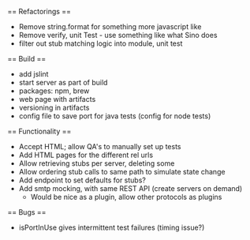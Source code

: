 == Refactorings ==
* Remove string.format for something more javascript like
* Remove verify, unit Test - use something like what Sino does
* filter out stub matching logic into module, unit test

== Build ==
* add jslint
* start server as part of build
* packages: npm, brew
* web page with artifacts
* versioning in artifacts
* config file to save port for java tests (config for node tests)

== Functionality ==
* Accept HTML; allow QA's to manually set up tests
* Add HTML pages for the different rel urls
* Allow retrieving stubs per server, deleting some
* Allow ordering stub calls to same path to simulate state change
* Add endpoint to set defaults for stubs?
* Add smtp mocking, with same REST API (create servers on demand)
    * Would be nice as a plugin, allow other protocols as plugins

== Bugs ==
* isPortInUse gives intermittent test failures (timing issue?)

